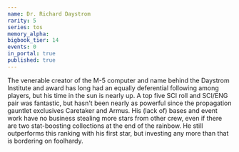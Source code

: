 ```yaml
---
name: Dr. Richard Daystrom
rarity: 5
series: tos
memory_alpha:
bigbook_tier: 14
events: 0
in_portal: true
published: true
---
```


The venerable creator of the M-5 computer and name behind the Daystrom Institute and award has long had an equally deferential following among players, but his time in the sun is nearly up. A top five SCI roll and SCI/ENG pair was fantastic, but hasn't been nearly as powerful since the propagation gauntlet exclusives Caretaker and Armus. His (lack of) bases and event work have no business stealing more stars from other crew, even if there are two stat-boosting collections at the end of the rainbow. He still outperforms this ranking with his first star, but investing any more than that is bordering on foolhardy.
